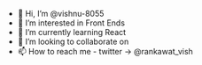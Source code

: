- 👋 Hi, I’m @vishnu-8055
- 👀 I’m interested in Front Ends
- 🌱 I’m currently learning React
- 💞️ I’m looking to collaborate on 
- 📫 How to reach me - twitter -> @rankawat_vish

<!---
vishnu-8055/vishnu-8055 is a ✨ special ✨ repository because its `README.md` (this file) appears on your GitHub profile.
You can click the Preview link to take a look at your changes.
--->

